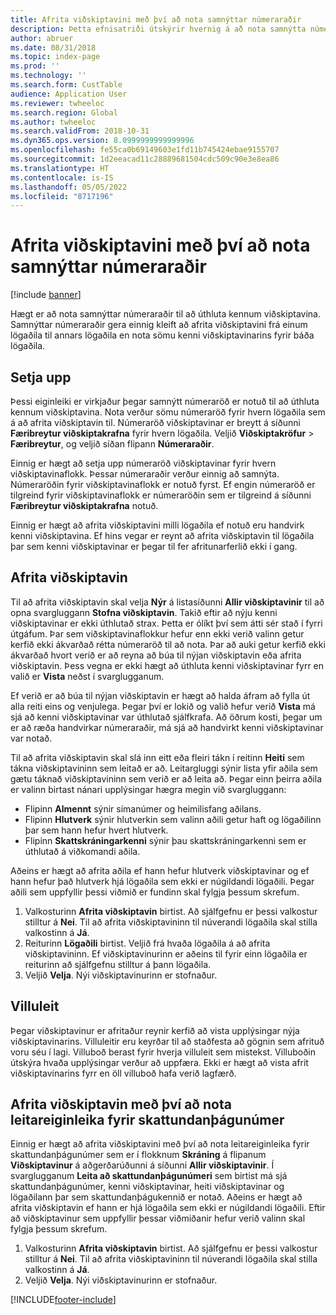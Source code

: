 ```yaml
---
title: Afrita viðskiptavini með því að nota samnýttar númeraraðir
description: Þetta efnisatriði útskýrir hvernig á að nota samnýtta númeraröð til að afrita viðskiptavin á annan lögaðila en halda sama kenni viðskiptavinar.
author: abruer
ms.date: 08/31/2018
ms.topic: index-page
ms.prod: ''
ms.technology: ''
ms.search.form: CustTable
audience: Application User
ms.reviewer: twheeloc
ms.search.region: Global
ms.author: twheeloc
ms.search.validFrom: 2018-10-31
ms.dyn365.ops.version: 8.0999999999999996
ms.openlocfilehash: fe55ca0b69149603e1fd11b745424ebae9155707
ms.sourcegitcommit: 1d2eeacad11c28889681504cdc509c90e3e8ea86
ms.translationtype: HT
ms.contentlocale: is-IS
ms.lasthandoff: 05/05/2022
ms.locfileid: "8717196"
---
```

# <a name="copy-customers-by-using-shared-number-sequences"></a>Afrita viðskiptavini með því að nota samnýttar númeraraðir

[!include [banner](../includes/banner.md)]

Hægt er að nota samnýttar númeraraðir til að úthluta kennum viðskiptavina. Samnýttar númeraraðir gera einnig kleift að afrita viðskiptavini frá einum lögaðila til annars lögaðila en nota sömu kenni viðskiptavinarins fyrir báða lögaðila.

## <a name="setup"></a>Setja upp

Þessi eiginleiki er virkjaður þegar samnýtt númeraröð er notuð til að úthluta kennum viðskiptavina. Nota verður sömu númeraröð fyrir hvern lögaðila sem á að afrita viðskiptavin til. Númeraröð viðskiptavinar er breytt á síðunni **Færibreytur viðskiptakrafna** fyrir hvern lögaðila. Veljið **Viðskiptakröfur** \> **Færibreytur**, og veljið síðan flipann **Númeraraðir**.

Einnig er hægt að setja upp númeraröð viðskiptavinar fyrir hvern viðskiptavinaflokk. Þessar númeraraðir verður einnig að samnýta. Númeraröðin fyrir viðskiptavinaflokk er notuð fyrst. Ef engin númeraröð er tilgreind fyrir viðskiptavinaflokk er númeraröðin sem er tilgreind á síðunni **Færibreytur viðskiptakrafna** notuð.

Einnig er hægt að afrita viðskiptavini milli lögaðila ef notuð eru handvirk kenni viðskiptavina. Ef hins vegar er reynt að afrita viðskiptavin til lögaðila þar sem kenni viðskiptavinar er þegar til fer afritunarferlið ekki í gang.

## <a name="copy-a-customer"></a>Afrita viðskiptavin

Til að afrita viðskiptavin skal velja **Nýr** á listasíðunni **Allir viðskiptavinir** til að opna svargluggann **Stofna viðskiptavin**. Takið eftir að nýju kenni viðskiptavinar er ekki úthlutað strax. Þetta er ólíkt því sem átti sér stað í fyrri útgáfum. Þar sem viðskiptavinaflokkur hefur enn ekki verið valinn getur kerfið ekki ákvarðað rétta númeraröð til að nota. Þar að auki getur kerfið ekki ákvarðað hvort verið er að reyna að búa til nýjan viðskiptavin eða afrita viðskiptavin. Þess vegna er ekki hægt að úthluta kenni viðskiptavinar fyrr en valið er **Vista** neðst í svarglugganum.

Ef verið er að búa til nýjan viðskiptavin er hægt að halda áfram að fylla út alla reiti eins og venjulega. Þegar því er lokið og valið hefur verið **Vista** má sjá að kenni viðskiptavinar var úthlutað sjálfkrafa. Að öðrum kosti, þegar um er að ræða handvirkar númeraraðir, má sjá að handvirkt kenni viðskiptavinar var notað.

Til að afrita viðskiptavin skal slá inn eitt eða fleiri tákn í reitinn **Heiti** sem tákna viðskiptavininn sem leitað er að. Leitargluggi sýnir lista yfir aðila sem gætu táknað viðskiptavininn sem verið er að leita að. Þegar einn þeirra aðila er valinn birtast nánari upplýsingar hægra megin við svargluggann:

- Flipinn **Almennt** sýnir símanúmer og heimilisfang aðilans.
- Flipinn **Hlutverk** sýnir hlutverkin sem valinn aðili getur haft og lögaðilinn þar sem hann hefur hvert hlutverk.
- Flipinn **Skattskráningarkenni** sýnir þau skattskráningarkenni sem er úthlutað á viðkomandi aðila.

Aðeins er hægt að afrita aðila ef hann hefur hlutverk viðskiptavinar og ef hann hefur það hlutverk hjá lögaðila sem ekki er núgildandi lögaðili. Þegar aðili sem uppfyllir þessi viðmið er fundinn skal fylgja þessum skrefum.

1. Valkosturinn **Afrita viðskiptavin** birtist. Að sjálfgefnu er þessi valkostur stilltur á **Nei**. Til að afrita viðskiptavininn til núverandi lögaðila skal stilla valkostinn á **Já**. 
2. Reiturinn **Lögaðili** birtist. Veljið frá hvaða lögaðila á að afrita viðskiptavininn. Ef viðskiptavinurinn er aðeins til fyrir einn lögaðila er reiturinn að sjálfgefnu stilltur á þann lögaðila.
3. Veljið **Velja**. Nýi viðskiptavinurinn er stofnaður.

## <a name="validation"></a>Villuleit

Þegar viðskiptavinur er afritaður reynir kerfið að vista upplýsingar nýja viðskiptavinarins. Villuleitir eru keyrðar til að staðfesta að gögnin sem afrituð voru séu í lagi. Villuboð berast fyrir hverja villuleit sem mistekst. Villuboðin útskýra hvaða upplýsingar verður að uppfæra. Ekki er hægt að vista afrit viðskiptavinarins fyrr en öll villuboð hafa verið lagfærð.

## <a name="copy-a-customer-by-using-tax-exempt-number-search-feature"></a>Afrita viðskiptavin með því að nota leitareiginleika fyrir skattundanþágunúmer

Einnig er hægt að afrita viðskiptavini með því að nota leitareiginleika fyrir skattundanþágunúmer sem er í flokknum **Skráning** á flipanum **Viðskiptavinur** á aðgerðarúðunni á síðunni **Allir viðskiptavinir**. Í svarglugganum **Leita að skattundanþágunúmeri** sem birtist má sjá skattundanþágunúmer, kenni viðskiptavinar, heiti viðskiptavinar og lögaðilann þar sem skattundanþágukennið er notað. Aðeins er hægt að afrita viðskiptavin ef hann er hjá lögaðila sem ekki er núgildandi lögaðili. Eftir að viðskiptavinur sem uppfyllir þessar viðmiðanir hefur verið valinn skal fylgja þessum skrefum.

1. Valkosturinn **Afrita viðskiptavin** birtist. Að sjálfgefnu er þessi valkostur stilltur á **Nei**. Til að afrita viðskiptavininn til núverandi lögaðila skal stilla valkostinn á **Já**. 
2. Veljið **Velja**. Nýi viðskiptavinurinn er stofnaður.


[!INCLUDE[footer-include](../../includes/footer-banner.md)]

